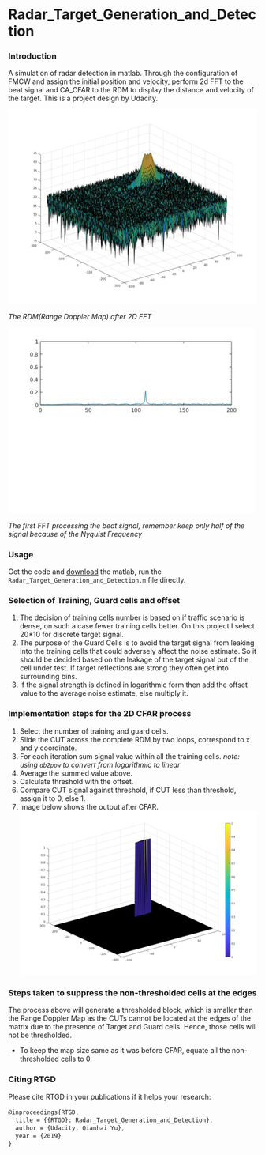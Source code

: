 # Radar_Target_Generation_and_Detection

### Introduction

A simulation of radar detection in matlab. Through the configuration of FMCW and assign the initial position and velocity, perform 2d FFT to the beat signal and CA_CFAR to the RDM to display the distance and velocity of the target. This is a project design by Udacity.

<img width="600" src="result_images/range_doppler_map.jpg"/>

_The RDM(Range Doppler Map) after 2D FFT_

<img width="500"  src="result_images/first_fft.jpg"/>

_The first FFT processing the beat signal, remember keep only half of the signal because of the Nyquist Frequency_

### Usage
Get the code and [download](https://ww2.mathworks.cn/campaigns/products/trials.html?procode=ML) the matlab, run the `Radar_Target_Generation_and_Detection.m` file directly.


### Selection of Training, Guard cells and offset
1. The decision of training cells number is based on if traffic scenario is dense, on such a case fewer training cells better. On this project I select 20*10 for discrete target signal.
2. The purpose of the Guard Cells is to avoid the target signal from leaking into the training cells that could adversely affect the noise estimate. So it should be decided based on the leakage of the target signal out of the cell under test. If target reflections are strong they often get into surrounding bins.
3. If the signal strength is defined in logarithmic form then add the offset value to the average noise estimate, else multiply it.

### Implementation steps for the 2D CFAR process
1. Select the number of training and guard cells.
2. Slide the CUT across the complete RDM by two loops, correspond to x and y coordinate.
3. For each iteration sum signal value within all the training cells. _note: using `db2pow` to convert from logarithmic to linear_
4. Average the summed value above.
5. Calculate threshold with the offset.
6. Compare CUT signal against threshold, if CUT less than threshold, assign it to 0, else 1.
7. Image below shows the output after CFAR.
![2D_CFAR](result_images/2D_CFAR_output.jpg)

### Steps taken to suppress the non-thresholded cells at the edges
The process above will generate a thresholded block, which is smaller than the Range Doppler Map as the CUTs cannot be located at the edges of the matrix due to the presence of Target and Guard cells. Hence, those cells will not be thresholded.
- To keep the map size same as it was before CFAR, equate all the non-thresholded cells to 0.

### Citing RTGD

Please cite RTGD in your publications if it helps your research:

    @inproceedings{RTGD,
      title = {{RTGD}: Radar_Target_Generation_and_Detection},
      author = {Udacity, Qianhai Yu},
      year = {2019}
    }

